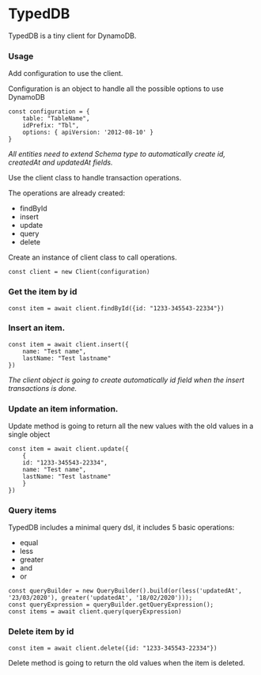 # TypedDB

TypedDB is a tiny client for DynamoDB. 

### Usage

Add configuration to use the client. 

Configuration is an object to handle all the possible options to use DynamoDB

```
const configuration = {
    table: "TableName", 
    idPrefix: "Tbl", 
    options: { apiVersion: '2012-08-10' }
}
```
*All entities need to extend Schema type to automatically create id, createdAt and updatedAt fields.*

Use the client class to handle transaction operations. 

The operations are already created:

* findById
* insert
* update
* query
* delete 

Create an instance of client class to call operations.

```
const client = new Client(configuration)
```

### Get the item by id

```
const item = await client.findById({id: "1233-345543-22334"})
```

### Insert an item.

```
const item = await client.insert({
    name: "Test name", 
    lastName: "Test lastname"
})
```

*The client object is going to create automatically id field when the insert transactions is done.*

### Update an item information. 

Update method is going to return all the new values with the old values in a single object 

```
const item = await client.update({
    {
    id: "1233-345543-22334",
    name: "Test name", 
    lastName: "Test lastname"
    }
})
```

### Query items

TypedDB includes a minimal query dsl, it includes 5 basic operations: 

* equal
* less
* greater
* and
* or
  
```
const queryBuilder = new QueryBuilder().build(or(less('updatedAt', '23/03/2020'), greater('updatedAt', '18/02/2020')));
const queryExpression = queryBuilder.getQueryExpression();
const items = await client.query(queryExpression)
```

### Delete item by id

```
const item = await client.delete({id: "1233-345543-22334"})
```

Delete method is going to return the old values when the item is deleted. 

